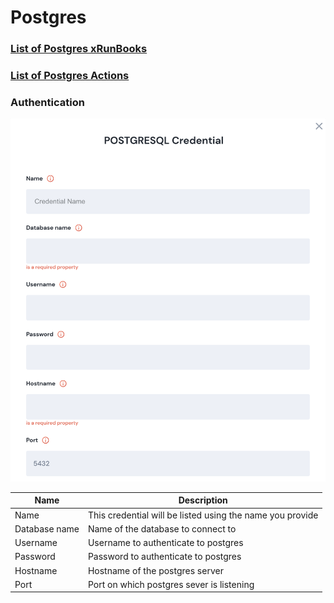 # Postgres

### [List of Postgres xRunBooks](broken-reference)

### [List of Postgres Actions](broken-reference)

### Authentication

![Information needed to onboard Postgres connector](<../../.gitbook/assets/Screen Shot 2022-06-14 at 6.11.58 PM.png>)

| Name          | Description                                               |
| ------------- | --------------------------------------------------------- |
| Name          | This credential will be listed using the name you provide |
| Database name | Name of the database to connect to                        |
| Username      | Username to authenticate to postgres                      |
| Password      | Password to authenticate to postgres                      |
| Hostname      | Hostname of the postgres server                           |
| Port          | Port on which postgres sever is listening                 |

